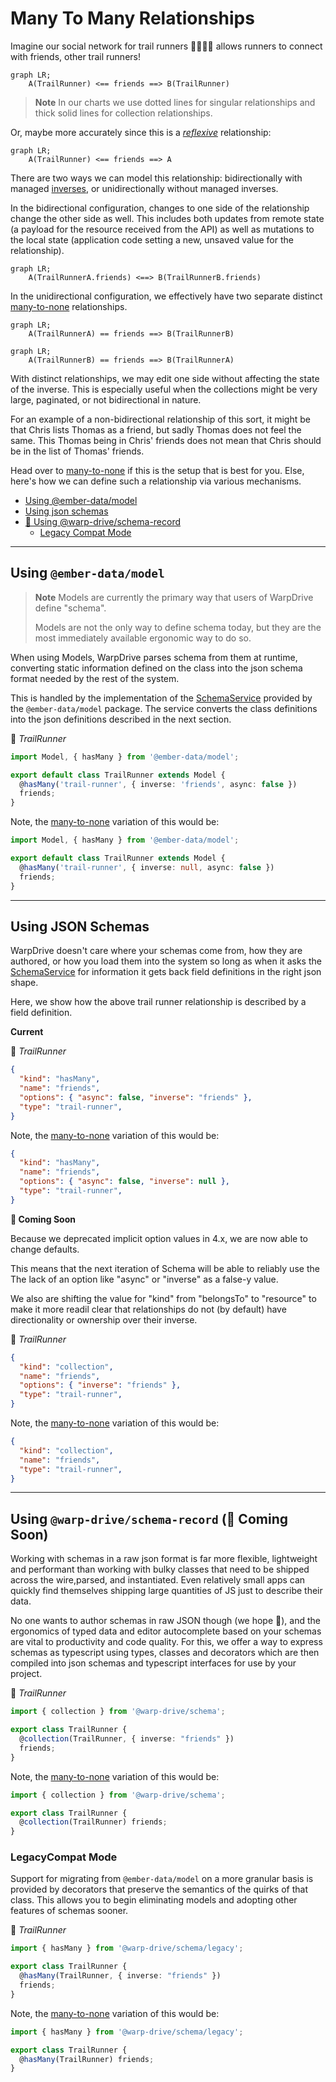 # Many To Many Relationships

Imagine our social network for trail runners 🏃🏃🏾‍♀️ allows runners to connect with friends, other trail runners!

```mermaid
graph LR;
    A(TrailRunner) <== friends ==> B(TrailRunner)
```

> **Note** In our charts we use dotted lines for singular relationships and thick solid lines for collection relationships.

Or, maybe more accurately since this is a [*reflexive*](../terminology.md#reflexive) relationship:

```mermaid
graph LR;
    A(TrailRunner) <== friends ==> A
```

There are two ways we can model this relationship: bidirectionally with managed [inverses](../features/inverses.md), or unidirectionally without managed inverses.

In the bidirectional configuration, changes to one side of the relationship change the other side as well. This includes
both updates from remote state (a payload for the resource received from the API) as well as mutations to the local state
(application code setting a new, unsaved value for the relationship).

```mermaid
graph LR;
    A(TrailRunnerA.friends) <==> B(TrailRunnerB.friends)
```

In the unidirectional configuration, we effectively have two separate distinct [many-to-none](./many-to-none.md) relationships.

```mermaid
graph LR;
    A(TrailRunnerA) == friends ==> B(TrailRunnerB)
```

```mermaid
graph LR;
    A(TrailRunnerB) == friends ==> B(TrailRunnerA)
```

With distinct relationships, we may edit one side without affecting the state of the inverse. This is especially useful
when the collections might be very large, paginated, or not
bidirectional in nature.

For an example of a non-bidirectional relationship of this sort, it might be that Chris lists Thomas as a friend, but sadly Thomas does not feel the same. This Thomas being in Chris' friends does not mean that Chris should be in the list of Thomas' friends.

Head over to [many-to-none](./many-to-none.md) if this is the setup that is best for you. Else, here's how we can define such a relationship via various mechanisms.

- [Using @ember-data/model](#using-ember-datamodel)
- [Using json schemas](#using-json-schemas)
- [🚧 Using @warp-drive/schema-record](#using-warp-driveschema-record-🚧-coming-soon)
  - [Legacy Compat Mode](#legacycompat-mode)

---

## Using `@ember-data/model`

> **Note** Models are currently the primary way that users of WarpDrive define "schema".
>
> Models are not the only way to define schema today, but they
> are the most immediately available ergonomic way to do so.

When using Models, WarpDrive parses schema from them at runtime,
converting static information defined on the class into the json
schema format needed by the rest of the system.

This is handled by the implementation of the [SchemaService](/api/@warp-drive/core/types/schema/schema-service/interfaces/SchemaService) provided
by the `@ember-data/model` package. The service converts the class
definitions into the json definitions described in the next section.

🌲 *TrailRunner*

```ts
import Model, { hasMany } from '@ember-data/model';

export default class TrailRunner extends Model {
  @hasMany('trail-runner', { inverse: 'friends', async: false })
  friends;
}
```

Note, the [many-to-none](./many-to-none.md) variation of this would be:

```ts
import Model, { hasMany } from '@ember-data/model';

export default class TrailRunner extends Model {
  @hasMany('trail-runner', { inverse: null, async: false })
  friends;
}
```

---

## Using JSON Schemas

WarpDrive doesn't care where your schemas come from, how they are authored,
or how you load them into the system so long as when it asks the [SchemaService](/api/@warp-drive/core/types/schema/schema-service/interfaces/SchemaService)
for information it gets back field definitions in the right json shape.

Here, we show how the above trail runner relationship is described by a field definition.

**Current**

🌲 *TrailRunner*

```json
{
  "kind": "hasMany",
  "name": "friends",
  "options": { "async": false, "inverse": "friends" },
  "type": "trail-runner",
}
```

Note, the [many-to-none](./many-to-none.md) variation of this would be:

```json
{
  "kind": "hasMany",
  "name": "friends",
  "options": { "async": false, "inverse": null },
  "type": "trail-runner",
}
```

**🚧 Coming Soon**

Because we deprecated implicit option values in 4.x, we are now able to change defaults.

This means that the next iteration of Schema will be able to reliably use
the The lack of an option like "async" or "inverse" as a false-y value.

We also are shifting the value for "kind" from "belongsTo" to "resource"
to make it more readil clear that relationships do not (by default) have
directionality or ownership over their inverse.

🌲 *TrailRunner*

```json
{
  "kind": "collection",
  "name": "friends",
  "options": { "inverse": "friends" },
  "type": "trail-runner",
}
```

Note, the [many-to-none](./many-to-none.md) variation of this would be:

```json
{
  "kind": "collection",
  "name": "friends",
  "type": "trail-runner",
}
```

---

## Using `@warp-drive/schema-record` (🚧 Coming Soon)

Working with schemas in a raw json format is far more flexible, lightweight and
performant than working with bulky classes that need to be shipped across the wire,parsed, and instantiated. Even relatively small apps can quickly find themselves shipping large quantities of JS just to describe their data.

No one wants to author schemas in raw JSON though (we hope 😬), and the ergonomics of typed data and editor autocomplete based on your schemas are vital to productivity and
code quality. For this, we offer a way to express schemas as typescript using types, classes and decorators which are then compiled into json schemas and typescript interfaces for use by your project.

🌲 *TrailRunner*

```ts
import { collection } from '@warp-drive/schema';

export class TrailRunner {
  @collection(TrailRunner, { inverse: "friends" })
  friends;
}
```

Note, the [many-to-none](./many-to-none.md) variation of this would be:

```ts
import { collection } from '@warp-drive/schema';

export class TrailRunner {
  @collection(TrailRunner) friends;
}
```

### LegacyCompat Mode

Support for migrating from `@ember-data/model` on a more granular basis is provided by decorators that preserve the semantics of the quirks of that class. This allows you to begin eliminating models
and adopting other features of schemas sooner.

🌲 *TrailRunner*

```ts
import { hasMany } from '@warp-drive/schema/legacy';

export class TrailRunner {
  @hasMany(TrailRunner, { inverse: "friends" })
  friends;
}
```

Note, the [many-to-none](./3-many-to-none.md) variation of this would be:

```ts
import { hasMany } from '@warp-drive/schema/legacy';

export class TrailRunner {
  @hasMany(TrailRunner) friends;
}
